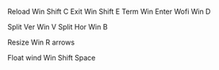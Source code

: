 
Reload     Win Shift C
Exit       Win Shift E
Term       Win Enter
Wofi       Win D

Split Ver  Win V
Split Hor  Win B

Resize     Win R arrows

Float wind Win Shift Space


